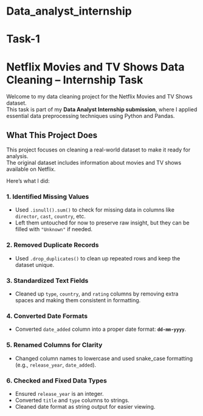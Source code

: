 # Data_analyst_internship
# Task-1
# Netflix Movies and TV Shows Data Cleaning – Internship Task

Welcome to my data cleaning project for the Netflix Movies and TV Shows dataset.  
This task is part of my **Data Analyst Internship submission**, where I applied essential data preprocessing techniques using Python and Pandas.

## What This Project Does

This project focuses on cleaning a real-world dataset to make it ready for analysis.  
The original dataset includes information about movies and TV shows available on Netflix.

Here’s what I did:

### 1. Identified Missing Values
- Used `.isnull().sum()` to check for missing data in columns like `director`, `cast`, `country`, etc.
- Left them untouched for now to preserve raw insight, but they can be filled with `"Unknown"` if needed.

### 2. Removed Duplicate Records
- Used `.drop_duplicates()` to clean up repeated rows and keep the dataset unique.

### 3. Standardized Text Fields
- Cleaned up `type`, `country`, and `rating` columns by removing extra spaces and making them consistent in formatting.

### 4. Converted Date Formats
- Converted `date_added` column into a proper date format: **`dd-mm-yyyy`**.

### 5. Renamed Columns for Clarity
- Changed column names to lowercase and used snake_case formatting (e.g., `release_year`, `date_added`).

### 6. Checked and Fixed Data Types
- Ensured `release_year` is an integer.
- Converted `title` and `type` columns to strings.
- Cleaned date format as string output for easier viewing.

